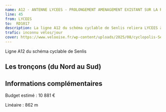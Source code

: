 ```yaml
---
name: A12 - ANTENNE LYCEES - PROLONGEMENT AMENAGEMENT EXISTANT SUR LA RD1017
line: 45
from: LYCEES
to:  RD1017 
description: La ligne A12 du schéma cyclable de Senlis reliera LYCEES à RD1017 
trafic: inconnu vélos/jour
cover: https://www.velooise.fr/wp-content/uploads/2025/08/cyclopolis-Senlis-A12.jpg
---
```


Ligne A12 du schéma cyclable de Senlis
## Les tronçons (du Nord au Sud)

## Informations complémentaires

Budget estimé : 10 881 €

Linéaire : 862 m
